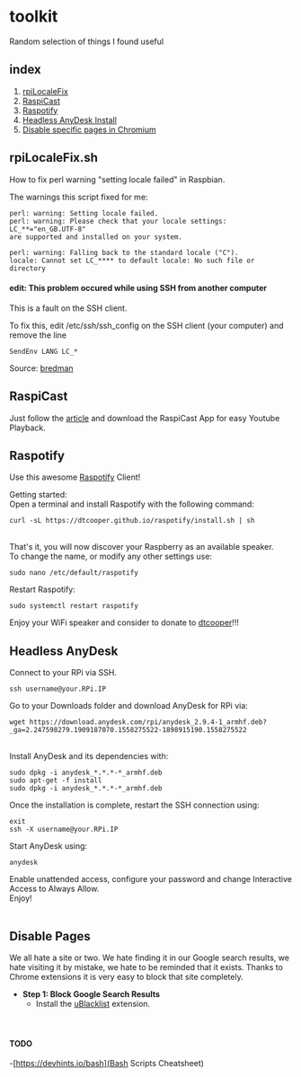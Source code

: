 # toolkit
Random selection of things I found useful 
## index

1. [rpiLocaleFix](https://github.com/gntouts/toolkit/blob/master/README.md#rpilocalefixsh)
2. [RaspiCast](https://github.com/gntouts/toolkit/blob/master/README.md#raspicast)<br>
3. [Raspotify](https://github.com/gntouts/toolkit/blob/master/README.md#raspotify)<br>
4. [Headless AnyDesk Install](https://github.com/gntouts/toolkit/blob/master/README.md#headless-anydesk)
5. [Disable specific pages in Chromium](https://github.com/gntouts/toolkit/blob/master/README.md#disable-pages)

## rpiLocaleFix.sh

How to fix perl warning "setting locale failed" in Raspbian.

The warnings this script fixed for me:
```
perl: warning: Setting locale failed.
perl: warning: Please check that your locale settings:
LC_**="en_GB.UTF-8"
are supported and installed on your system.

perl: warning: Falling back to the standard locale ("C").
locale: Cannot set LC_**** to default locale: No such file or directory
```
#### **edit**: This problem occured while using SSH from another computer

This is a fault on the SSH client.

To fix this, edit /etc/ssh/ssh_config on the SSH client (your computer) and remove the line<br>
```
SendEnv LANG LC_*
```

Source: [bredman](https://www.raspberrypi.org/forums/viewtopic.php?f=50&t=11870)


## RaspiCast

Just follow the [article](https://thepi.io/how-to-use-your-raspberry-pi-as-a-chromecast-alternative/) and download the RaspiCast App for easy Youtube Playback.

## Raspotify

Use this awesome [Raspotify](https://github.com/dtcooper/raspotify) Client! <br>

Getting started: <br>
Open a terminal and install Raspotify with the following command:
```
curl -sL https://dtcooper.github.io/raspotify/install.sh | sh
```
<br> That's it, you will now discover your Raspberry as an available speaker.<br>
To change the name, or modify any other settings use:<br>
```
sudo nano /etc/default/raspotify
```

Restart Raspotify:

```
sudo systemctl restart raspotify
```

Enjoy your WiFi speaker and consider to donate to [dtcooper](https://github.com/dtcooper/raspotify#donations)!!!
<br>
## Headless AnyDesk
Connect to your RPi via SSH.<br>
```
ssh username@your.RPi.IP
```

Go to your Downloads folder and download AnyDesk for RPi via: 
```
wget https://download.anydesk.com/rpi/anydesk_2.9.4-1_armhf.deb?_ga=2.247598279.1909187070.1558275522-1898915190.1558275522
```
<br>Install AnyDesk and its dependencies with:
```
sudo dpkg -i anydesk_*.*.*-*_armhf.deb
sudo apt-get -f install
sudo dpkg -i anydesk_*.*.*-*_armhf.deb
```
Once the installation is complete, restart the SSH connection using:
```
exit
ssh -X username@your.RPi.IP
```
Start AnyDesk using:
```
anydesk
```
Enable unattended access, configure your password and change Interactive Access to Always Allow. 
<br>
Enjoy!
<br><br>
## Disable Pages
We all hate a site or two. We hate finding it in our Google search results, we hate visiting it by mistake, we hate to be reminded that it exists. Thanks to Chrome extensions it is very easy to block that site completely.<br>
- **Step 1: Block Google Search Results**
  - Install the [uBlacklist](https://chrome.google.com/webstore/search/ublacklist "uBlacklist") extension.
<br><br><br>
#### TODO<br>

-[https://devhints.io/bash](Bash Scripts Cheatsheet)
